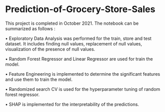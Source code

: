 # Prediction-of-Grocery-Store-Sales

This project is completed in October 2021.
The notebook can be summarized as follows :

•	Exploratory Data Analysis was performed for the train, store and test dataset. It includes finding null values, replacement of null values, visualization of the presence of null values.

•	Random Forest Regressor and Linear Regressor are used for train the model.

•	Feature Engineering is implemented to determine the significant features and use them to train the model.

•	Randomized search CV is used for the hyperparameter tuning of random forest regressor.

•	SHAP is implemented for the interpretability of the predictions.
